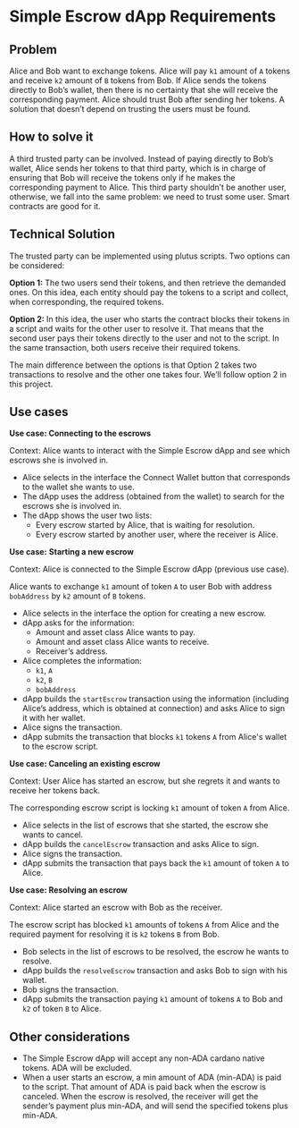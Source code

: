 # Simple Escrow dApp Requirements

## Problem

Alice and Bob want to exchange tokens. Alice will pay `k1` amount of `A` 
tokens and receive `k2` amount of `B` tokens from Bob. If Alice sends 
the tokens directly to Bob’s wallet, then there is no certainty that she 
will receive the corresponding payment. Alice should trust Bob after sending her tokens. 
A solution that doesn’t depend on trusting the users must be found.

## How to solve it

A third trusted party can be involved. Instead of paying directly to Bob’s wallet, 
Alice sends her tokens to that third party, which is in charge of ensuring that 
Bob will receive the tokens only if he makes the corresponding payment to Alice. 
This third party shouldn’t be another user, otherwise, 
we fall into the same problem: we need to trust some user. 
Smart contracts are good for it.

## Technical Solution

The trusted party can be implemented using plutus scripts. 
Two options can be considered:

**Option 1:** The two users send their tokens, and then retrieve the demanded ones. 
On this idea, each entity should pay the tokens to a script and collect, 
when corresponding, the required tokens. 

**Option 2:**  In this idea, the user who starts the contract blocks their 
tokens in a script and waits for the other user to resolve it. 
That means that the second user pays their tokens directly to the user 
and not to the script. In the same transaction, both users receive their required tokens. 

The main difference between the options is that Option 2 takes two transactions to 
resolve and the other one takes four. We’ll follow option 2 in this project.

## Use cases

**********************************Use case: Connecting to the escrows**********************************

Context: Alice wants to interact with the Simple Escrow dApp and see which escrows she is involved in. 

- Alice selects in the interface the Connect Wallet button that corresponds to the wallet she wants to use.
- The dApp uses the address (obtained from the wallet) to search for the escrows she is involved in.
- The dApp shows the user two lists:
    - Every escrow started by Alice, that is waiting for resolution.
    - Every escrow started by another user, where the receiver is Alice.

**Use case:**  ************************************Starting a new escrow************************************

Context: Alice is connected to the Simple Escrow dApp (previous use case).

Alice wants to exchange `k1` amount of token `A` to user Bob with address `bobAddress` by `k2` amount of  `B` tokens.

- Alice selects in the interface the option for creating a new escrow.
- dApp asks for the information:
    - Amount and asset class Alice wants to pay.
    - Amount and asset class Alice wants to receive.
    - Receiver’s address.
- Alice completes the information:
    - `k1`, `A`
    - `k2`, `B`
    - `bobAddress`
- dApp builds the `startEscrow` transaction using the information 
(including Alice’s address, which is obtained at connection) and asks Alice to sign it with her wallet.
- Alice signs the transaction.
- dApp submits the transaction that blocks `k1` tokens `A`  from Alice's wallet to the escrow script.

**Use case: Canceling an existing escrow**

Context: User Alice has started an escrow, but she regrets it and wants to receive her tokens back.

The corresponding escrow script is locking `k1` amount of token `A` from Alice.

- Alice selects in the list of escrows that she started, the escrow she wants to cancel.
- dApp builds the `cancelEscrow` transaction and asks Alice to sign.
- Alice signs the transaction.
- dApp submits the transaction that pays back the `k1` amount of token `A` to Alice.

************************************Use case: Resolving an escrow************************************

Context: Alice started an escrow with Bob as the receiver. 

The escrow script has blocked `k1` amounts of tokens `A` from Alice and the required payment for resolving it is `k2` tokens `B` from Bob.

- Bob selects in the list of escrows to be resolved, the escrow he wants to resolve.
- dApp builds the `resolveEscrow` transaction and asks Bob to sign with his wallet.
- Bob signs the transaction.
- dApp submits the transaction paying `k1` amount of tokens `A` to Bob and `k2` of token `B` to Alice.

## Other considerations

- The Simple Escrow dApp will accept any non-ADA cardano native tokens. ADA will be excluded.
- When a user starts an escrow, a min amount of ADA (min-ADA) is paid to the script. 
That amount of ADA is paid back when the escrow is canceled. 
When the escrow is resolved, the receiver will get the sender’s payment plus min-ADA, 
and will send the specified tokens plus min-ADA.
